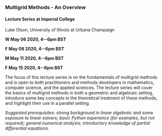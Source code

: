 ### Multigrid Methods - An Overview


#### Lecture Series at Imperial College
Luke Olson, University of Illinois at Urbana Champaign

**W May 06 2020, 4--6pm BST**

**F May 08 2020, 4--6pm BST**

**M May 11 2020, 4--6pm BST**

**F May 15 2020, 4--6pm BST**

The focus of this lecture series is on the fundamentals of multigrid methods
and is open to both practitioners and methods developers in mathematics, computer
science, and the applied sciences. The lecture series will cover the basics of
multigrid methods in both a geometric and algebraic setting, introduce some key
concepts in the theoretical treatment of these methods, and highlight their use
in a parallel setting.

*Suggested prerequisites: strong background in linear algebraic and some
exposure to linear solvers; basic Python experience (for examples, but not
required); general numerical analysis; introductory knowledge of partial
differential equations.*
